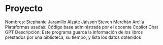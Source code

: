 # Proyecto
Nombres: Stephanie Jaramillo Alzate
Jaisson Steven Merchán Ardila
Plataformas usadas: Código base administrada por el docente
Copilot
Chat GPT
Descripción: Este programa guarda la información de los libros prestados por una biblioteca, su tiempo, y lista los datos obtenidos
